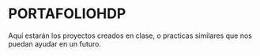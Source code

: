 # PORTAFOLIOHDP
Aquí estarán los proyectos creados en clase, o practicas similares que nos puedan ayudar en un futuro.
